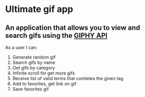 # Ultimate gif app
## An application that allows you to view and search gifs using the [GIPHY API](https://developers.giphy.com/docs/api#quick-start-guide)

As a user I can:
1. Generate random gif
2. Search gifs by name
3. Get gifs by category
4. Infinite scroll for get more gifs
5. Receive list of valid terms that comletes the given tag
6. Add to favorites, get link on gif
7. Save favorites gif 
